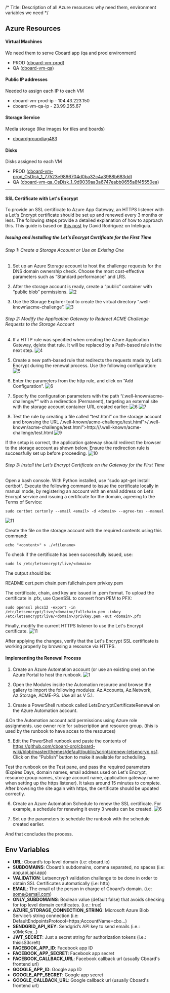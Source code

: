 /* Title: Description of all Azure resources: why need them, environment variables we need */

## Azure Resources

#### Virtual Machines

We need them to serve Cboard app (qa and prod environment)

- PROD ([cboard-vm-prod](https://portal.azure.com/#@martinbedouretoutlook.onmicrosoft.com/resource/subscriptions/8dc0229b-f14e-4a6c-8152-e7a3fd99563b/resourceGroups/cboard-group/providers/Microsoft.Compute/virtualMachines/cboard-vm-prod/overview))
- QA ([cboard-vm-qa](https://portal.azure.com/#@martinbedouretoutlook.onmicrosoft.com/resource/subscriptions/8dc0229b-f14e-4a6c-8152-e7a3fd99563b/resourceGroups/cboard-qa-group/providers/Microsoft.Compute/virtualMachines/cboard-vm-qa/overview))

#### Public IP addresses

Needed to assign each IP to each VM

- cboard-vm-prod-ip - 104.43.223.150
- cboard-vm-qa-ip - 23.99.255.67

#### Storage Service

Media storage (like images for tiles and boards)

- [cboardgroupdiag483](https://portal.azure.com/#@martinbedouretoutlook.onmicrosoft.com/resource/subscriptions/8dc0229b-f14e-4a6c-8152-e7a3fd99563b/resourceGroups/cboard-group/providers/Microsoft.Storage/storageAccounts/cboardgroupdiag483/overview)

#### Disks

Disks assigned to each VM

- PROD ([cboard-vm-prod_OsDisk_1_77523e9866704d0ba32c4a3988b683dd](https://portal.azure.com/#@martinbedouretoutlook.onmicrosoft.com/resource/subscriptions/8dc0229b-f14e-4a6c-8152-e7a3fd99563b/resourceGroups/CBOARD-GROUP/providers/Microsoft.Compute/disks/cboard-vm-prod_OsDisk_1_77523e9866704d0ba32c4a3988b683dd/overview))
- QA ([cboard-vm-qa_OsDisk_1_9d9039aa3a6747eabb0655a8f45550ea](https://portal.azure.com/#@martinbedouretoutlook.onmicrosoft.com/resource/subscriptions/8dc0229b-f14e-4a6c-8152-e7a3fd99563b/resourceGroups/CBOARD-QA-GROUP/providers/Microsoft.Compute/disks/cboard-vm-qa_OsDisk_1_9d9039aa3a6747eabb0655a8f45550ea/overview))

---

#### SSL Certificate with Let's Encrypt

To provide an SSL certificate to Azure App Gateway, an HTTPS listener with a Let's Encrypt certificate should be set up and renewed every 3 months or less. The following steps provide a detailed explanation of how to approach this. This guide is based on [this post](https://intelequia.com/es/blog/post/automating-azure-application-gateway-ssl-certificate-renewals-with-let-s-encrypt-and-azure-automation) by David Rodríguez on Inteliquia.

##### Issuing and Installing the Let’s Encrypt Certificate for the First Time

###### Step 1: Create a Storage Account or Use an Existing One
1. Set up an Azure Storage account to host the challenge requests for the DNS domain ownership check. Choose the most cost-effective parameters such as “Standard performance” and LRS. 

2. After the storage account is ready, create a “public” container with “public blob” permissions.
![2](/themes/default/public/images/ssl-autorenew-images/6c913dfa-681e-4c31-b986-c805c6c08ad9.png)

3. Use the Storage Explorer tool to create the virtual directory “\.well-known\acme-challenge”.
![3](/themes/default/public/images/ssl-autorenew-images/d5923013-af23-49ae-97a3-354750084039.png)

###### Step 2: Modify the Application Gateway to Redirect ACME Challenge Requests to the Storage Account

4. If a HTTP rule was specified when creating the Azure Application Gateway, delete that rule. It will be replaced by a Path-based rule in the next step.
![4](/themes/default/public/images/ssl-autorenew-images/d94b0fee-541d-4f92-819f-7c3967e533f3.png)

5. Create a new path-based rule that redirects the requests made by Let’s Encrypt during the renewal process. Use the following configuration:
![5](/themes/default/public/images/ssl-autorenew-images/da00d758-665d-43cc-9e98-9b60f02b5b4d.png)

6. Enter the parameters from the http rule, and click on “Add Configuration”.
![6](/themes/default/public/images/ssl-autorenew-images/dd6ee5f2-1511-4e12-a90c-f5718cb1add0.png)

7. Specify the configuration parameters with the path “/.well-known/acme-challenge/*” with a redirection (Permanent), targeting an external site with the storage account container URL created earlier:
![6](/themes/default/public/images/ssl-autorenew-images/6294fcad-45c8-443e-9e06-c9b37fde26d4.png)
![7](/themes/default/public/images/ssl-autorenew-images/19fbcc55-b935-48fc-804a-43a9abb1b190.png)

8. Test the rule by creating a file called “test.html” on the storage account and browsing the URL /.well-known/acme-challenge/test.html">/.well-known/acme-challenge/test.html">http://<yourdomain>/.well-known/acme-challenge/test.html
![9](/themes/default/public/images/ssl-autorenew-images/a25dbf84-c632-4012-80f9-2957dd69d086.png)

If the setup is correct, the application gateway should redirect the browser to the storage account as shown below. Ensure the redirection rule is successfully set up before proceeding. 
![10](/themes/default/public/images/ssl-autorenew-images/2066c740-bd7b-43d3-b2c5-af198e3a0222.png)

###### Step 3: Install the Let’s Encrypt Certificate on the Gateway for the First Time

Open a bash console. With Python installed, use “sudo apt-get install certbot”. Execute the following command to issue the certificate locally in manual mode, by registering an account with an email address on Let’s Encrypt service and issuing a certificate for the domain, agreeing to the Terms of Service:

`sudo certbot certonly --email <email> -d <domain> --agree-tos --manual`

![11](/themes/default/public/images/ssl-autorenew-images/b2772023-72ff-4ccd-94a8-5a56a1c683b2.png)

Create the file on the storage account with the required contents using this command:

`echo "<content>" > ./<filename>`

To check if the certificate has been successfully issued, use:

`sudo ls /etc/letsencrypt/live/<domain>`

The output should be:

README  cert.pem  chain.pem  fullchain.pem  privkey.pem

The certificate, chain, and key are issued in .pem format. To upload the certificate in .pfx, use OpenSSL to convert from PEM to PFX:

`sudo openssl pkcs12 -export -in /etc/letsencrypt/live/<domain>/fullchain.pem -inkey /etc/letsencrypt/live/<domain>/privkey.pem -out <domain>.pfx`

Finally, modify the current HTTPS listener to use the Let's Encrypt certificate.
![11](/themes/default/public/images/ssl-autorenew-images/1190c74b-d5e9-4637-86c5-2d85c5959e83.png)

After applying the changes, verify that the Let's Encrypt SSL certificate is working properly by browsing a resource via HTTPS.

#### Implementing the Renewal Process

1. Create an Azure Automation account (or use an existing one) on the Azure Portal to host the runbook.
![1](/themes/default/public/images/ssl-autorenew-images/7ce18f74-9168-4c4a-8fe5-adc5e94feda7.png)

2. Open the Modules inside the Automation resource and browse the gallery to import the following modules:  Az.Accounts, Az.Network, Az.Storage, ACME-PS. Use all as V 5.1.

3. Create a PowerShell runbook called LetsEncryptCertificateRenewal on the Azure Automation account.

4.On the Automation account add permissions using Azure role assignments. use owner role for subscription and resource group. (this is used by the runbook to have acces to the resources)

5. Edit the PowerShell runbook and paste the contents of https://github.com/cboard-org/cboard-wiki/blob/master/themes/default/public/scripts/renew-letsencryp.ps1. Click on the “Publish” button to make it available for scheduling.

Test the runbook on the Test pane, and pass the required parameters (Expires Days, domain names, email address used on Let's Encrypt, resource group names, storage account name, application gateway name when setting up the https listener). It takes around 15 minutes to complete. After browsing the site again with https, the certificate should be updated correctly.

6. Create an Azure Automation Schedule to renew the SSL certificate. For example, a schedule for renewing it every 3 weeks can be created.
![6](/themes/default/public/images/ssl-autorenew-images/f2d4bf48-e355-4a20-9ef8-2a0a624e0b8d.png)

7. Set up the parameters to schedule the runbook with the schedule created earlier. 

And that concludes the process. 

## Env Variables

- **URL**: Cboard’s top level domain (i.e: cboard.io)
- **SUBDOMAINS**: Cboard’s subdomains, comma separated, no spaces (i.e: app,api,api.app)
- **VALIDATION**: Letsencryp’t validation challenge to be done in order to obtain SSL Certificates automatically (i.e: http)
- **EMAIL**: The email of the person in charge of Cboard’s domain. (i.e: some@email.com)
- **ONLY_SUBDOMAINS**: Boolean value (default false) that avoids checking for top level domain certificates. (i.e.: true)
- **AZURE_STORAGE_CONNECTION_STRING**: Microsoft Azure Blob Service’s string connection (i.e: DefaultEndpointsProtocol=https;AccountName=cbo…)
- **SENDGRID_API_KEY**: Sendgrid’s API key to send emails (i.e.: s0MeKey...)
- **JWT_SECRET**: Just a secret string for authorization tokens (i.e.: thisisS3cre!t)
- **FACEBOOK_APP_ID**: Facebook app ID
- **FACEBOOK_APP_SECRET**: Facebook app secret
- **FACEBOOK_CALLBACK_URL**: Facebook callback url (usually Cboard's frontend url)
- **GOOGLE_APP_ID**: Google app ID
- **GOOGLE_APP_SECRET**: Google app secret
- **GOOGLE_CALLBACK_URL**: Google callback url (usually Cboard's frontend url)
